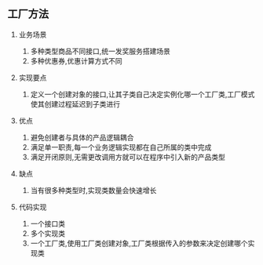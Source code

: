 ## 工厂方法

1. 业务场景

   1. 多种类型商品不同接口,统一发奖服务搭建场景
   2. 多种优惠券,优惠计算方式不同

2. 实现要点

   1. 定义一个创建对象的接口,让其子类自己决定实例化哪一个工厂类,工厂模式使其创建过程延迟到子类进行

3. 优点

   1. 避免创建者与具体的产品逻辑耦合
   2. 满足单一职责,每一个业务逻辑实现都在自己所属的类中完成
   3. 满足开闭原则,无需更改调用方就可以在程序中引入新的产品类型

4. 缺点

   1. 当有很多种类型时,实现类数量会快速增长

5. 代码实现

   1. 一个接口类
   2. 多个实现类
   3. 一个工厂类,使用工厂类创建对象,工厂类根据传入的参数来决定创建哪个实现类

   

   

